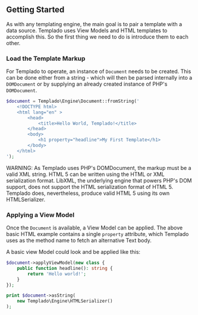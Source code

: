 ## Getting Started

As with any templating engine, the main goal is to pair a template with a data source. Templado uses View Models and HTML templates to accomplish this. So the first thing we need to do is introduce them to each other.

### Load the Template Markup

For Templado to operate, an instance of `Document` needs to be created. This can be done either from a string - which will then be parsed internally into a `DOMDocument` or by supplying an already created instance of PHP's `DOMDocument`.

```php
$document = Templado\Engine\Document::fromString('
    <!DOCTYPE html>
    <html lang="en" >
        <head>
            <title>Hello World, Templado!</title>
        </head>
        <body>
            <h1 property="headline">My First Template</h1>
        </body>
    </html>
'); 
```

WARNING: As Templado uses PHP's DOMDocument, the markup must be a valid XML string. HTML 5 can be written using the HTML or XML serialization format. LibXML, the underlying engine that powers PHP's DOM support, does not support the HTML serialization format of HTML 5. Templado does, nevertheless, produce valid HTML 5 using its own HTMLSerializer.  

### Applying a View Model

Once the `Document` is available, a View Model can be applied. The above basic HTML example contains a single `property` attribute, which Templado uses as the method name to fetch an alternative Text body.

A basic view Model could look and be applied like this:

```php
$document->applyViewModel(new class {
    public function headline(): string {
        return 'Hello world!';
    }
});

print $document->asString(
    new Templado\Engine\HTMLSerializer()
);

```

